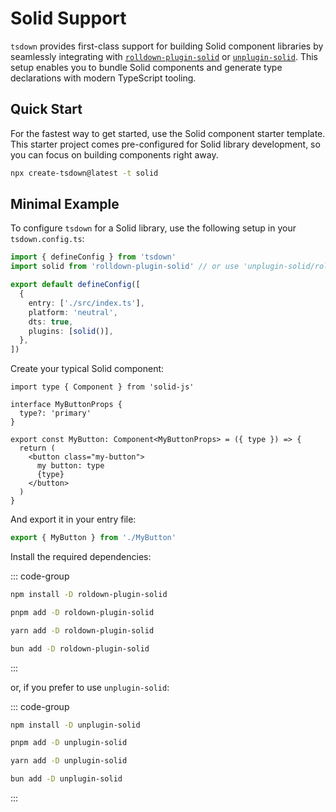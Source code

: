 # Solid Support

`tsdown` provides first-class support for building Solid component libraries by seamlessly integrating with [`rolldown-plugin-solid`](https://github.com/g-mero/rolldown-plugin-solid) or [`unplugin-solid`](https://github.com/unplugin/unplugin-solid). This setup enables you to bundle Solid components and generate type declarations with modern TypeScript tooling.

## Quick Start

For the fastest way to get started, use the Solid component starter template. This starter project comes pre-configured for Solid library development, so you can focus on building components right away.

```bash
npx create-tsdown@latest -t solid
```

## Minimal Example

To configure `tsdown` for a Solid library, use the following setup in your `tsdown.config.ts`:

```ts [tsdown.config.ts]
import { defineConfig } from 'tsdown'
import solid from 'rolldown-plugin-solid' // or use 'unplugin-solid/rolldown'

export default defineConfig([
  {
    entry: ['./src/index.ts'],
    platform: 'neutral',
    dts: true,
    plugins: [solid()],
  },
])
```

Create your typical Solid component:

```tsx [MyButton.tsx]
import type { Component } from 'solid-js'

interface MyButtonProps {
  type?: 'primary'
}

export const MyButton: Component<MyButtonProps> = ({ type }) => {
  return (
    <button class="my-button">
      my button: type
      {type}
    </button>
  )
}
```

And export it in your entry file:

```ts [index.ts]
export { MyButton } from './MyButton'
```

Install the required dependencies:

::: code-group

```sh [npm]
npm install -D roldown-plugin-solid
```

```sh [pnpm]
pnpm add -D roldown-plugin-solid
```

```sh [yarn]
yarn add -D roldown-plugin-solid
```

```sh [bun]
bun add -D roldown-plugin-solid
```

:::

or, if you prefer to use `unplugin-solid`:

::: code-group

```sh [npm]
npm install -D unplugin-solid
```

```sh [pnpm]
pnpm add -D unplugin-solid
```

```sh [yarn]
yarn add -D unplugin-solid
```

```sh [bun]
bun add -D unplugin-solid
```

:::
